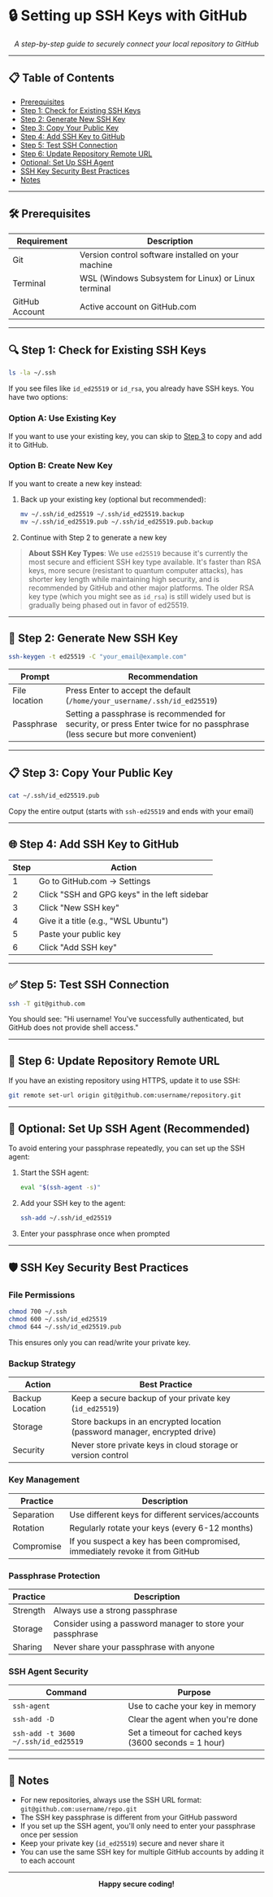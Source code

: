 # 🔒 Setting up SSH Keys with GitHub

<div align="center">
  <i>A step-by-step guide to securely connect your local repository to GitHub</i>
</div>

---

## 📋 Table of Contents
- [Prerequisites](#prerequisites)
- [Step 1: Check for Existing SSH Keys](#step-1-check-for-existing-ssh-keys)
- [Step 2: Generate New SSH Key](#step-2-generate-new-ssh-key)
- [Step 3: Copy Your Public Key](#step-3-copy-your-public-key)
- [Step 4: Add SSH Key to GitHub](#step-4-add-ssh-key-to-github)
- [Step 5: Test SSH Connection](#step-5-test-ssh-connection)
- [Step 6: Update Repository Remote URL](#step-6-update-repository-remote-url)
- [Optional: Set Up SSH Agent](#optional-set-up-ssh-agent-recommended)
- [SSH Key Security Best Practices](#ssh-key-security-best-practices)
- [Notes](#notes)

---

## 🛠️ Prerequisites

| Requirement | Description |
|-------------|-------------|
| Git | Version control software installed on your machine |
| Terminal | WSL (Windows Subsystem for Linux) or Linux terminal |
| GitHub Account | Active account on GitHub.com |

---

## 🔍 Step 1: Check for Existing SSH Keys

```bash
ls -la ~/.ssh
```

If you see files like `id_ed25519` or `id_rsa`, you already have SSH keys. You have two options:

### Option A: Use Existing Key
If you want to use your existing key, you can skip to [Step 3](#step-3-copy-your-public-key) to copy and add it to GitHub.

### Option B: Create New Key
If you want to create a new key instead:
1. Back up your existing key (optional but recommended):
   ```bash
   mv ~/.ssh/id_ed25519 ~/.ssh/id_ed25519.backup
   mv ~/.ssh/id_ed25519.pub ~/.ssh/id_ed25519.pub.backup
   ```
2. Continue with Step 2 to generate a new key

> **About SSH Key Types**: We use `ed25519` because it's currently the most secure and efficient SSH key type available. It's faster than RSA keys, more secure (resistant to quantum computer attacks), has shorter key length while maintaining high security, and is recommended by GitHub and other major platforms. The older RSA key type (which you might see as `id_rsa`) is still widely used but is gradually being phased out in favor of ed25519.

---

## 🔐 Step 2: Generate New SSH Key

```bash
ssh-keygen -t ed25519 -C "your_email@example.com"
```

| Prompt | Recommendation |
|--------|----------------|
| File location | Press Enter to accept the default (`/home/your_username/.ssh/id_ed25519`) |
| Passphrase | Setting a passphrase is recommended for security, or press Enter twice for no passphrase (less secure but more convenient) |

---

## 📋 Step 3: Copy Your Public Key

```bash
cat ~/.ssh/id_ed25519.pub
```

Copy the entire output (starts with `ssh-ed25519` and ends with your email)

---

## 🌐 Step 4: Add SSH Key to GitHub

| Step | Action |
|------|--------|
| 1 | Go to GitHub.com → Settings |
| 2 | Click "SSH and GPG keys" in the left sidebar |
| 3 | Click "New SSH key" |
| 4 | Give it a title (e.g., "WSL Ubuntu") |
| 5 | Paste your public key |
| 6 | Click "Add SSH key" |

---

## ✅ Step 5: Test SSH Connection

```bash
ssh -T git@github.com
```

You should see: "Hi username! You've successfully authenticated, but GitHub does not provide shell access."

---

## 🔄 Step 6: Update Repository Remote URL

If you have an existing repository using HTTPS, update it to use SSH:

```bash
git remote set-url origin git@github.com:username/repository.git
```

---

## 🔧 Optional: Set Up SSH Agent (Recommended)

To avoid entering your passphrase repeatedly, you can set up the SSH agent:

1. Start the SSH agent:
   ```bash
   eval "$(ssh-agent -s)"
   ```

2. Add your SSH key to the agent:
   ```bash
   ssh-add ~/.ssh/id_ed25519
   ```

3. Enter your passphrase once when prompted

---

## 🛡️ SSH Key Security Best Practices

### File Permissions

```bash
chmod 700 ~/.ssh
chmod 600 ~/.ssh/id_ed25519
chmod 644 ~/.ssh/id_ed25519.pub
```

This ensures only you can read/write your private key.

### Backup Strategy

| Action | Best Practice |
|--------|---------------|
| Backup Location | Keep a secure backup of your private key (`id_ed25519`) |
| Storage | Store backups in an encrypted location (password manager, encrypted drive) |
| Security | Never store private keys in cloud storage or version control |

### Key Management

| Practice | Description |
|----------|-------------|
| Separation | Use different keys for different services/accounts |
| Rotation | Regularly rotate your keys (every 6-12 months) |
| Compromise | If you suspect a key has been compromised, immediately revoke it from GitHub |

### Passphrase Protection

| Practice | Description |
|----------|-------------|
| Strength | Always use a strong passphrase |
| Storage | Consider using a password manager to store your passphrase |
| Sharing | Never share your passphrase with anyone |

### SSH Agent Security

| Command | Purpose |
|---------|---------|
| `ssh-agent` | Use to cache your key in memory |
| `ssh-add -D` | Clear the agent when you're done |
| `ssh-add -t 3600 ~/.ssh/id_ed25519` | Set a timeout for cached keys (3600 seconds = 1 hour) |

---

## 📝 Notes

- For new repositories, always use the SSH URL format: `git@github.com:username/repo.git`
- The SSH key passphrase is different from your GitHub password
- If you set up the SSH agent, you'll only need to enter your passphrase once per session
- Keep your private key (`id_ed25519`) secure and never share it
- You can use the same SSH key for multiple GitHub accounts by adding it to each account

---

<div align="center">
  <p><strong>Happy secure coding!</strong></p>
</div> 
